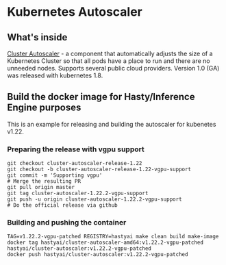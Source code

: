 # Kubernetes Autoscaler

## What's inside

[Cluster Autoscaler](https://github.com/kubernetes/autoscaler/tree/master/cluster-autoscaler) - a component that automatically adjusts the size of a Kubernetes
Cluster so that all pods have a place to run and there are no unneeded nodes. Supports several public cloud providers. Version 1.0 (GA) was released with kubernetes 1.8.

## Build the docker image for Hasty/Inference Engine purposes

This is an example for releasing and building the autoscaler for kubenetes v1.22.


### Preparing the release with vgpu support
```
git checkout cluster-autoscaler-release-1.22
git checkout -b cluster-autoscaler-release-1.22-vgpu-support
git commit -m 'Supporting vgpu'
# Merge the resulting PR
git pull origin master
git tag cluster-autoscaler-1.22.2-vgpu-support
git push -u origin cluster-autoscaler-1.22.2-vgpu-support
# Do the official release via github
```

### Building and pushing the container
```
TAG=v1.22.2-vgpu-patched REGISTRY=hastyai make clean build make-image
docker tag hastyai/cluster-autoscaler-amd64:v1.22.2-vgpu-patched hastyai/cluster-autoscaler:v1.22.2-vgpu-patched
docker push hastyai/cluster-autoscaler:v1.22.2-vgpu-patched
```

